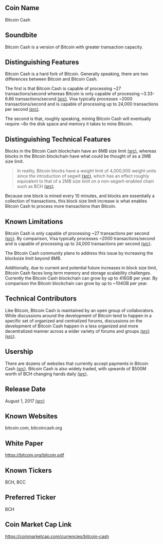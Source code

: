 ## Coin Name

Bitcoin Cash

## Soundbite

Bitcoin Cash is a version of Bitcoin with greater transaction capacity. 

## Distinguishing Features

Bitcoin Cash is a hard fork of Bitcoin. Generally speaking, there are two differences between Bitcoin and Bitcoin Cash. 

The first is that Bitcoin Cash is capable of processing ~27 transactions/second whereas Bitcoin is only capable of processing ~3.33-6.66 transactions/second [(src)](https://bitcoin.stackexchange.com/a/71480/51219). Visa typically processes ~2000 transactions/second and is capable of processing up to 24,000 transactions per second [(src)](https://usa.visa.com/run-your-business/small-business-tools/retail.html).

The second is that, roughly speaking, mining Bitcoin Cash will eventually require ~8x the disk space and memory it takes to mine Bitcoin.

## Distinguishing Technical Features

Blocks in the Bitcoin Cash blockchain have an 8MB size limit [(src)](https://en.wikipedia.org/wiki/Bitcoin_Cash#Launch), whereas blocks in the Bitcoin blockchain have what could be thought of as a 2MB size limit. 

> In reality, Bitcoin blocks have a _weight_ limit of 4,000,000 weight units since the introduction of segwit [(src)](https://github.com/bitcoin/bips/blob/master/bip-0141.mediawiki), which has an effect roughly equivalent to that of a 2MB size limit on a non-segwit-enabled chain such as BCH [(src)](https://blog.bitmex.com/the-segwit-transaction-capacity-increase-part-1/). 

Because one block is mined every 10 minutes, and blocks are essentially a collection of transactions, this block size limit increase is what enables Bitcoin Cash to process more transactions than Bitcoin.

## Known Limitations

Bitcoin Cash is only capable of processing ~27 transactions per second [(src)](https://bitcoin.stackexchange.com/questions/71346/whats-the-difference-between-btc-and-bch-transaction-capacity/71347#71347). By comparison, Visa typically processes ~2000 transactions/second and is capable of processing up to 24,000 transactions per second [(src)](https://usa.visa.com/run-your-business/small-business-tools/retail.html).

The Bitcoin Cash community plans to address this issue by increasing the blocksize limit beyond 8MB.

Additionally, due to current and potential future increases in block size limit, Bitcoin Cash faces long term memory and storage scalability challenges. Currently the Bitcoin Cash blockchain can grow by up to 416GB per year. By comparison the Bitcoin blockchain can grow by up to ~104GB per year. 

## Technical Contributors

Like Bitcoin, Bitcoin Cash is maintained by an open group of collaborators. While discussions around the development of Bitcoin tend to happen in a specific set of organized and centralized forums, discussions on the development of Bitcoin Cash happen in a less organized and more decentralized manner across a wider variety of forums and groups [(src)](https://www.reddit.com/r/btc/comments/7o9s4u/where_does_bitcoin_cash_development_discussion/) [(src)](https://www.reddit.com/r/btc/comments/6rj5eb/where_is_bitcoin_cash_github/). 

## Usership

There are dozens of websites that currently accept payments in Bitcoin Cash [(src)](https://acceptbitcoin.cash/). Bitcoin Cash is also widely traded, with upwards of $500M worth of BCH changing hands daily [(src)](https://coinmarketcap.com/currencies/bitcoin-cash/).

## Release Date

August 1, 2017 [(src)](https://en.wikipedia.org/wiki/Bitcoin_Cash)

## Known Websites

bitcoin.com, bitcoincash.org

## White Paper

https://bitcoin.org/bitcoin.pdf

## Known Tickers

BCH, BCC

## Preferred Ticker

BCH

## Coin Market Cap Link

https://coinmarketcap.com/currencies/bitcoin-cash

